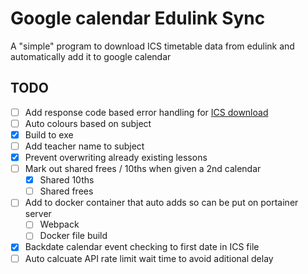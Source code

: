 # Google calendar Edulink Sync
A "simple" program to download ICS timetable data from edulink and automatically add it to google calendar

## TODO
- [ ] Add response code based error handling for [ICS download](./src/getICS.ts)
- [ ] Auto colours based on subject
- [x] Build to exe
- [ ] Add teacher name to subject
- [x] Prevent overwriting already existing lessons
- [ ] Mark out shared frees / 10ths when given a 2nd calendar
    - [x] Shared 10ths
    - [ ] Shared frees
- [ ] Add to docker container that auto adds so can be put on portainer server
    - [ ] Webpack
    - [ ] Docker file build
- [x] Backdate calendar event checking to first date in ICS file
- [ ] Auto calcuate API rate limit wait time to avoid aditional delay
